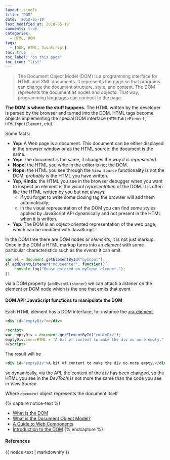 ```yaml
---
layout: single
title: "DOM"
date: '2018-05-19'
last_modified_at: 2018-05-19'
comments: true
categories:
  - HTML, DOM
tags:
  - [DOM, HTML, JavaScript]
toc: true
toc_label: "on this page"
toc_icon: "list"
---
```


> The Document Object Model (DOM) is a programming interface for HTML and XML documents. It represents the page so that programs can change the document structure, style, and content. The DOM represents the document as nodes and objects. That way, programming languages can connect to the page.

__The DOM is where the stuff happens.__ The HTML written by the developer is parsed by the browser and turned into the DOM. HTML tags become objects implementing the special DOM interface (`HTMLTableElement`, `HTMLInputElement`, etc).

Some facts:
- __Yep:__ A Web page is a document. This document can be either displayed in the browser window or as the HTML source: the document is the same.
- __Yep:__ The document is the same, it changes the _way it is represented_.
- __Nope:__ the HTML you write in the editor is not the DOM.
- __Nope:__ the HTML you see through the `View Source` functionality is not the DOM, _probably_ is the HTML you have written.
- __Yep, Kinda:__ the HTML you see in the browser debugger when you want to inspect an element is the _visual representation_ of the DOM. It is often like the HTML written by you but not always:
    - if you forget to write some closing tag the browser will add them automatically;
    - in the visual representation of the DOM you can find some styles applied by JavaScript API dynamically and not present in the HTML when it is written.
- __Yep:__ The DOM is an object-oriented representation of the web page, which can be modified with JavaScript.

In the DOM tree there are DOM nodes or _elements_, it is not just markup. Once in the DOM a HTML markup turns into an _element_ with some particular characteristics such as the _events_ it can emit.
```javascript
var el = document.getElementById("myInput");
el.addEventListener("mouseenter", function(){
    console.log("Mouse entered on myInput element.");
})
```
via a DOM property (`addEventListener`) we can attach a _listener_ on the element or DOM node which is the one that emits that event

#### DOM API: JavaScript functions to manipulate the DOM
Each HTML element has a DOM interface, for instance the [`<p>` element](https://developer.mozilla.org/en-US/docs/Web/HTML/Element/p).

```html
<div id="emptyDiv"></div>

<script>
var emptyDiv = document.getElementById("emptyDiv");
emptyDiv.innerHTML = "A bit of content to make the div no more empty.";
</script>
```

The result will be
```html
<div id="emptyDiv">A bit of content to make the div no more empty.</div>
```
so dynamically, via the API, the content of the `div` has been changed, so the HTML you see in the _DevTools_ is not more the same than the code you see in _View Source_.

Where `document` object represents the document itself

{% capture notice-text %}
* [What is the DOM](https://css-tricks.com/dom/)
* [What is the Document Object Model?](https://www.w3.org/TR/DOM-Level-2-Core/introduction.html)
* [A Guide to Web Components](https://css-tricks.com/modular-future-web-components/)
* [Introduction to the DOM](https://developer.mozilla.org/en-US/docs/Web/API/Document_Object_Model/Introduction)
{% endcapture %}

<div class="notice--primary">
  <h4>References</h4>
  {{ notice-text | markdownify }}
</div>